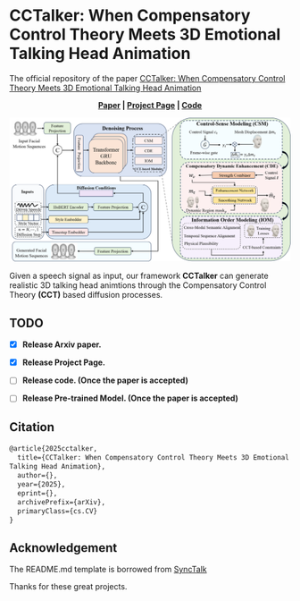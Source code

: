 # CCTalker: When Compensatory Control Theory Meets 3D Emotional Talking Head Animation
The official repository of the paper [CCTalker: When Compensatory Control Theory Meets 3D Emotional Talking Head Animation](https://arxiv.org/abs/)

<p align='center'>
  <b>
    <a href="">Paper</a>
    | 
    <a href="https://rrusereeuser.github.io/CCTalker.github.io/">Project Page</a>
    |
    <a href="https://anonymous.4open.science/r/CCTalker-D626/README.md">Code</a> 
  </b>
</p> 

<!-- Colab notebook demonstration: [![Open In Colab](https://colab.research.google.com/assets/colab-badge.svg)](https://colab.research.google.com/drive/1Egq0_ZK5sJAAawShxC0y4JRZQuVS2X-Z?usp=sharing) -->

  <p align='center'>  
    <img src='/paper_images/CCTalker.png' width='1000'/>
  </p>

Given a speech signal as input, our framework <strong>CCTalker</strong> can generate realistic 3D talking head animtions through the Compensatory Control Theory <strong>(CCT)</strong> based diffusion processes.

## TODO
- [x] **Release Arxiv paper.**
- [x] **Release Project Page.**
- [ ] **Release code. (Once the paper is accepted)**
- [ ] **Release Pre-trained Model. (Once the paper is accepted)**



## Citation	

```
@article{2025cctalker,
  title={CCTalker: When Compensatory Control Theory Meets 3D Emotional Talking Head Animation},
  author={},
  year={2025},
  eprint={},
  archivePrefix={arXiv},
  primaryClass={cs.CV}
}
```


## Acknowledgement
<!-- Some code are borrowed from following projects:
* [ProbTalk3D](https://github.com/uuembodiedsocialai/ProbTalk3D/)
* [FaceDiffuser](https://github.com/uuembodiedsocialai/FaceDiffuser)
 -->

The README.md template is borrowed from [SyncTalk](https://github.com/ziqiaopeng/SyncTalk)


Thanks for these great projects.

